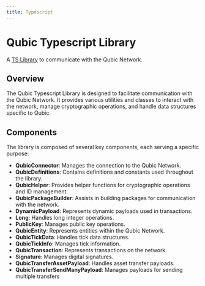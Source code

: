 ```yaml
---
title: Typescript
---
```


# Qubic Typescript Library
A [TS Library](https://github.com/qubic/ts-library) to communicate with the Qubic Network.

## Overview
The Qubic Typescript Library is designed to facilitate communication with the Qubic Network. It provides various utilities and classes to interact with the network, manage cryptographic operations, and handle data structures specific to Qubic.

## Components
The library is composed of several key components, each serving a specific purpose:

- **QubicConnector**: Manages the connection to the Qubic Network.
- **QubicDefinitions**: Contains definitions and constants used throughout the library.
- **QubicHelper**: Provides helper functions for cryptographic operations and ID management.
- **QubicPackageBuilder**: Assists in building packages for communication with the network.
- **DynamicPayload**: Represents dynamic payloads used in transactions.
- **Long**: Handles long integer operations.
- **PublicKey**: Manages public key operations.
- **QubicEntity**: Represents entities within the Qubic Network.
- **QubicTickData**: Handles tick data structures.
- **QubicTickInfo**: Manages tick information.
- **QubicTransaction**: Represents transactions on the network.
- **Signature**: Manages digital signatures.
- **QubicTransferAssetPayload**: Handles asset transfer payloads.
- **QubicTransferSendManyPayload**: Manages payloads for sending multiple transfers



